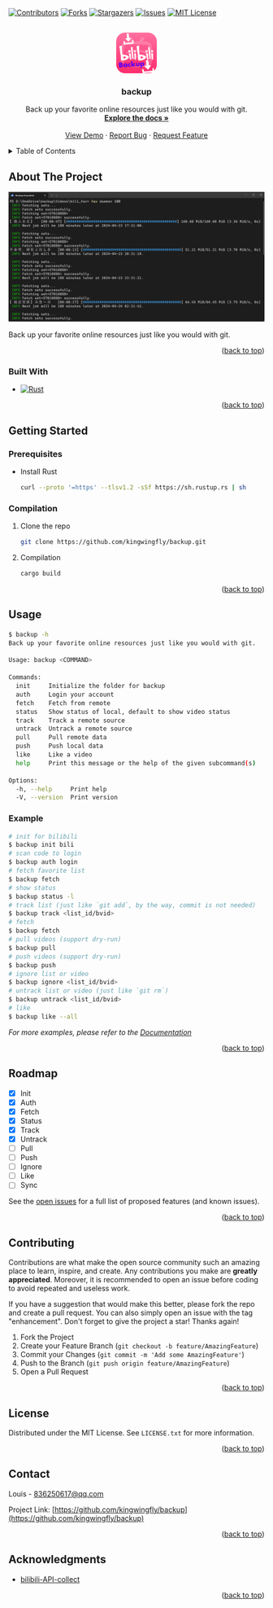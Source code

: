 <a name="readme-top"></a>



<!-- PROJECT SHIELDS -->
[![Contributors][contributors-shield]][contributors-url]
[![Forks][forks-shield]][forks-url]
[![Stargazers][stars-shield]][stars-url]
[![Issues][issues-shield]][issues-url]
[![MIT License][license-shield]][license-url]


<!-- PROJECT LOGO -->
<br />
<div align="center">
  <a href="https://github.com/kingwingfly/repo_name">
    <img src="images/logo.png" alt="Logo" width="80" height="80">
  </a>

<h3 align="center">backup</h3>

  <p align="center">
    Back up your favorite online resources just like you would with git.
    <br />
    <a href="https://github.com/kingwingfly/repo_name"><strong>Explore the docs »</strong></a>
    <br />
    <br />
    <a href="https://github.com/kingwingfly/repo_name">View Demo</a>
    ·
    <a href="https://github.com/kingwingfly/repo_name/issues">Report Bug</a>
    ·
    <a href="https://github.com/kingwingfly/repo_name/issues">Request Feature</a>
  </p>
</div>



<!-- TABLE OF CONTENTS -->
<details>
  <summary>Table of Contents</summary>
  <ol>
    <li>
      <a href="#about-the-project">About The Project</a>
      <ul>
        <li><a href="#built-with">Built With</a></li>
      </ul>
    </li>
    <li>
      <a href="#getting-started">Getting Started</a>
      <ul>
        <li><a href="#prerequisites">Prerequisites</a></li>
        <li><a href="#installation">Installation</a></li>
      </ul>
    </li>
    <li><a href="#usage">Usage</a></li>
    <li><a href="#roadmap">Roadmap</a></li>
    <li><a href="#contributing">Contributing</a></li>
    <li><a href="#license">License</a></li>
    <li><a href="#contact">Contact</a></li>
    <li><a href="#acknowledgments">Acknowledgments</a></li>
  </ol>
</details>



<!-- ABOUT THE PROJECT -->
## About The Project

[![Product Name Screen Shot][product-screenshot]](https://example.com)

Back up your favorite online resources just like you would with git.

<p align="right">(<a href="#readme-top">back to top</a>)</p>



### Built With

* [![Rust][Rust]][Rust-url]

<p align="right">(<a href="#readme-top">back to top</a>)</p>



<!-- GETTING STARTED -->
## Getting Started

### Prerequisites

* Install Rust
  ```sh
  curl --proto '=https' --tlsv1.2 -sSf https://sh.rustup.rs | sh
  ```

### Compilation

1. Clone the repo
   ```sh
   git clone https://github.com/kingwingfly/backup.git
   ```
2. Compilation
   ```sh
   cargo build
   ```

<p align="right">(<a href="#readme-top">back to top</a>)</p>



<!-- USAGE EXAMPLES -->
## Usage

```sh
$ backup -h
Back up your favorite online resources just like you would with git.

Usage: backup <COMMAND>

Commands:
  init     Initialize the folder for backup
  auth     Login your account
  fetch    Fetch from remote
  status   Show status of local, default to show video status
  track    Track a remote source
  untrack  Untrack a remote source
  pull     Pull remote data
  push     Push local data
  like     Like a video
  help     Print this message or the help of the given subcommand(s)

Options:
  -h, --help     Print help
  -V, --version  Print version
```

### Example
```sh
# init for bilibili
$ backup init bili
# scan code to login
$ backup auth login
# fetch favorite list
$ backup fetch
# show status
$ backup status -l
# track list (just like `git add`, by the way, commit is not needed)
$ backup track <list_id/bvid>
# fetch
$ backup fetch
# pull videos (support dry-run)
$ backup pull
# push videos (support dry-run)
$ backup push
# ignore list or video
$ backup ignore <list_id/bvid>
# untrack list or video (just like `git rm`)
$ backup untrack <list_id/bvid>
# like
$ backup like --all
```


_For more examples, please refer to the [Documentation](https://example.com)_

<p align="right">(<a href="#readme-top">back to top</a>)</p>



<!-- ROADMAP -->
## Roadmap

- [x] Init
- [x] Auth
- [x] Fetch
- [x] Status
- [x] Track
- [x] Untrack
- [ ] Pull
- [ ] Push
- [ ] Ignore
- [ ] Like
- [ ] Sync

See the [open issues](https://github.com/kingwingfly/backup/issues) for a full list of proposed features (and known issues).

<p align="right">(<a href="#readme-top">back to top</a>)</p>



<!-- CONTRIBUTING -->
## Contributing

Contributions are what make the open source community such an amazing place to learn, inspire, and create. Any contributions you make are **greatly appreciated**. Moreover, it is recommended to open an issue before coding to avoid repeated and useless work.

If you have a suggestion that would make this better, please fork the repo and create a pull request. You can also simply open an issue with the tag "enhancement".
Don't forget to give the project a star! Thanks again!

1. Fork the Project
2. Create your Feature Branch (`git checkout -b feature/AmazingFeature`)
3. Commit your Changes (`git commit -m 'Add some AmazingFeature'`)
4. Push to the Branch (`git push origin feature/AmazingFeature`)
5. Open a Pull Request

<p align="right">(<a href="#readme-top">back to top</a>)</p>



<!-- LICENSE -->
## License

Distributed under the MIT License. See `LICENSE.txt` for more information.

<p align="right">(<a href="#readme-top">back to top</a>)</p>



<!-- CONTACT -->
## Contact

Louis - 836250617@qq.com

Project Link: [https://github.com/kingwingfly/backup](https://github.com/kingwingfly/backup)

<p align="right">(<a href="#readme-top">back to top</a>)</p>



<!-- ACKNOWLEDGMENTS -->
## Acknowledgments

* [bilibili-API-collect](https://github.com/SocialSisterYi/bilibili-API-collect)

<p align="right">(<a href="#readme-top">back to top</a>)</p>



<!-- MARKDOWN LINKS & IMAGES -->
<!-- https://www.markdownguide.org/basic-syntax/#reference-style-links -->
[contributors-shield]: https://img.shields.io/github/contributors/kingwingfly/backup.svg?style=for-the-badge
[contributors-url]: https://github.com/kingwingfly/backup/graphs/contributors
[forks-shield]: https://img.shields.io/github/forks/kingwingfly/backup.svg?style=for-the-badge
[forks-url]: https://github.com/kingwingfly/backup/network/members
[stars-shield]: https://img.shields.io/github/stars/kingwingfly/backup.svg?style=for-the-badge
[stars-url]: https://github.com/kingwingfly/backup/stargazers
[issues-shield]: https://img.shields.io/github/issues/kingwingfly/backup.svg?style=for-the-badge
[issues-url]: https://github.com/kingwingfly/backup/issues
[license-shield]: https://img.shields.io/github/license/kingwingfly/backup.svg?style=for-the-badge
[license-url]: https://github.com/kingwingfly/backup/blob/master/LICENSE.txt
[product-screenshot]: images/screenshot.png
[Rust]: https://img.shields.io/badge/Rust-000000?style=for-the-badge&logo=Rust&logoColor=orange
[Rust-url]: https://www.rust-lang.org
